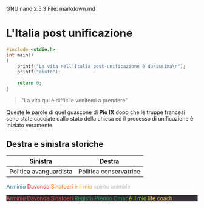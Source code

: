   GNU nano 2.5.3                                                                 File: markdown.md                                                                                                                                            
 # L'Italia post unificazione
```c
#include <stdio.h>
int main()
{
    printf("La vita nell'Italia post-unificazione è durissima\n");
    printf("aiuto");
    
    return 0;
}
```

> "La vita qui è difficile venitemi a prendere"

Queste le parole di quel guascone di **Pio IX** dopo che le truppe francesi sono state cacciate dallo stato della chiesa ed il processo di unificazione è iniziato veramente

## Destra e sinistra storiche
|Sinistra|Destra|
|---|----|
|Politica avanguardista|Politica conservatrice|

<span style="color:#32739C">Arminio</span> <span style="color:#eb2e31">Davonda</span> <span style="color:#f76210">Sinatoeri</span>
<span style="color:#fa9c20">è il mio</span> <span style="color:#c4c0be">spirito animale</span>

<div style="background-color:#342e37;">
  <span style="color:#e55643">Arminio Davonda Sinatoeri</span>
  <span style="color:#2b9f5e">Regista Premio Omar</span>
  <span style="color:greenyellow">è il mio</span>
  <span style="color:#f1c83c">life coach</span>
</div>
